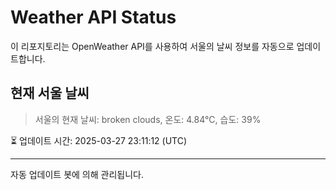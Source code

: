 
# Weather API Status

이 리포지토리는 OpenWeather API를 사용하여 서울의 날씨 정보를 자동으로 업데이트합니다.

## 현재 서울 날씨
> 서울의 현재 날씨: broken clouds, 온도: 4.84°C, 습도: 39%

⏳ 업데이트 시간: 2025-03-27 23:11:12 (UTC)

---
자동 업데이트 봇에 의해 관리됩니다.
